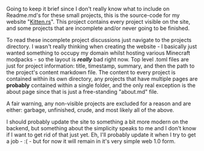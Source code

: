Going to keep it brief since I don't really know what to include on Readme.md's for these 
small projects, this is the source-code for my website "[Kitten.rs](https://kitten.rs)". 
This project contains every project visible on the site, and some projects that are 
incomplete and/or never going to be finished. 

To read these incomplete project discussions just navigate to the projects directory. 
I wasn't really thinking when creating the website - I basically just wanted something to 
occupy my domain whilst hosting various Minecraft modpacks - so the layout is ***really*** 
bad right now. Top level .toml files are just for project information: title, timestamp, 
summary, and then the path to the project's content markdown file. The content to every 
project is contained within its own directory, any projects that have multiple pages are 
**probably** contained within a single folder, and the only real exception is the about 
page since that is just a free-standing "about.md" file. 

A fair warning, any non-visible projects are excluded for a reason and are either: garbage,
unfinished, crude, and most likely all of the above.

I should probably update the site to something a bit more modern on the backend, but 
something about the simplicity speaks to me and I don't know if I want to get rid of that 
just yet. Eh, I'll probably update it when I try to get a job - :( - but for now it will 
remain in it's very simple web 1.0 form.
